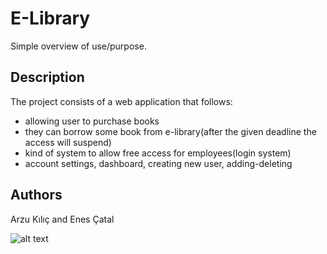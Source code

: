 # E-Library

Simple overview of use/purpose.

## Description

The project consists of a web application that follows:
* allowing user to purchase books
* they can borrow some book from e-library(after the given deadline the access will suspend)
* kind of system to allow free access for employees(login system)
* account settings, dashboard, creating new user, adding-deleting
## Authors

Arzu Kılıç and Enes Çatal

![alt text](https://pomoc.unicloud.pl/wp-content/uploads/2019/05/Post1_pt2-1521621676616.png)
